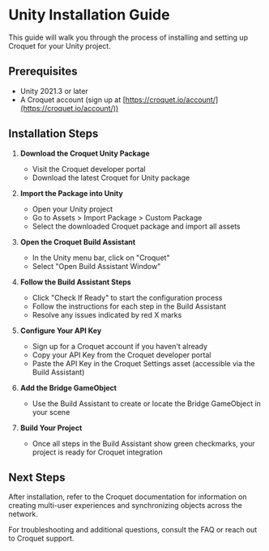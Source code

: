 # Unity Installation Guide

This guide will walk you through the process of installing and setting up Croquet for your Unity project.

## Prerequisites

- Unity 2021.3 or later
- A Croquet account (sign up at [https://croquet.io/account/](https://croquet.io/account/))

## Installation Steps

1. **Download the Croquet Unity Package**
   - Visit the Croquet developer portal
   - Download the latest Croquet for Unity package

2. **Import the Package into Unity**
   - Open your Unity project
   - Go to Assets > Import Package > Custom Package
   - Select the downloaded Croquet package and import all assets

3. **Open the Croquet Build Assistant**
   - In the Unity menu bar, click on "Croquet"
   - Select "Open Build Assistant Window"

4. **Follow the Build Assistant Steps**
   - Click "Check If Ready" to start the configuration process
   - Follow the instructions for each step in the Build Assistant
   - Resolve any issues indicated by red X marks

5. **Configure Your API Key**
   - Sign up for a Croquet account if you haven't already
   - Copy your API Key from the Croquet developer portal
   - Paste the API Key in the Croquet Settings asset (accessible via the Build Assistant)

6. **Add the Bridge GameObject**
   - Use the Build Assistant to create or locate the Bridge GameObject in your scene

7. **Build Your Project**
   - Once all steps in the Build Assistant show green checkmarks, your project is ready for Croquet integration

## Next Steps

After installation, refer to the Croquet documentation for information on creating multi-user experiences and synchronizing objects across the network.

For troubleshooting and additional questions, consult the FAQ or reach out to Croquet support.